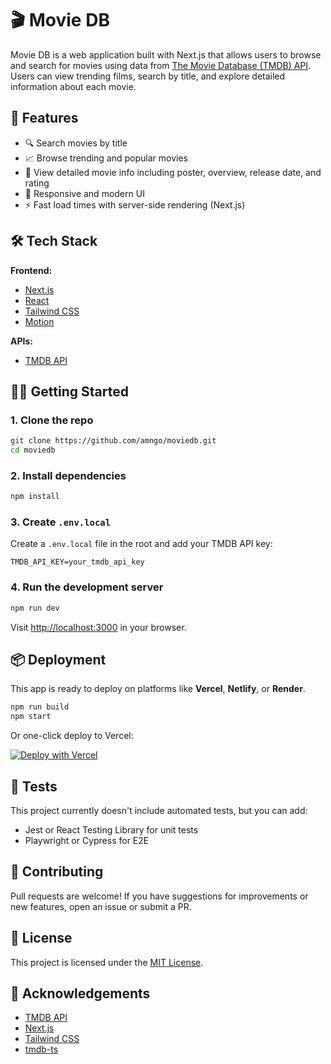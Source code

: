 # 🎬 Movie DB

Movie DB is a web application built with Next.js that allows users to browse and search for movies using data from [The Movie Database (TMDB) API](https://www.themoviedb.org/). Users can view trending films, search by title, and explore detailed information about each movie.

## 🚀 Features

- 🔍 Search movies by title
- 📈 Browse trending and popular movies
- 📄 View detailed movie info including poster, overview, release date, and rating
- 🎨 Responsive and modern UI
- ⚡ Fast load times with server-side rendering (Next.js)

## 🛠 Tech Stack

**Frontend:**
- [Next.js](https://nextjs.org/)
- [React](https://reactjs.org/)
- [Tailwind CSS](https://tailwindcss.com/)
- [Motion](https://motion.dev/)

**APIs:**
- [TMDB API](https://developer.themoviedb.org/docs)

## 🧑‍💻 Getting Started

### 1. Clone the repo

```bash
git clone https://github.com/amngo/moviedb.git
cd moviedb
```

### 2. Install dependencies

```bash
npm install
```

### 3. Create `.env.local`

Create a `.env.local` file in the root and add your TMDB API key:

```env
TMDB_API_KEY=your_tmdb_api_key
```

### 4. Run the development server

```bash
npm run dev
```

Visit [http://localhost:3000](http://localhost:3000) in your browser.

## 📦 Deployment

This app is ready to deploy on platforms like **Vercel**, **Netlify**, or **Render**.

```bash
npm run build
npm start
```

Or one-click deploy to Vercel:

[![Deploy with Vercel](https://vercel.com/button)](https://vercel.com/import/project?template=your-vercel-template)

## 🧪 Tests

This project currently doesn't include automated tests, but you can add:

- Jest or React Testing Library for unit tests
- Playwright or Cypress for E2E

## 🤝 Contributing

Pull requests are welcome! If you have suggestions for improvements or new features, open an issue or submit a PR.

## 📄 License

This project is licensed under the [MIT License](LICENSE).

## 🙌 Acknowledgements

- [TMDB API](https://developer.themoviedb.org/)
- [Next.js](https://nextjs.org/)
- [Tailwind CSS](https://tailwindcss.com/)
- [tmdb-ts](https://www.npmjs.com/package/tmdb-ts)
